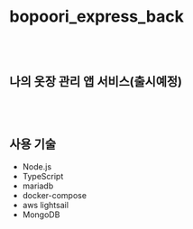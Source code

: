 bopoori_express_back
=============
<br>
<br>


나의 옷장 관리 앱 서비스(출시예정)
-------------
<br><br>
## 사용 기술

- Node.js
- TypeScript
- mariadb
- docker-compose
- aws lightsail
- MongoDB
